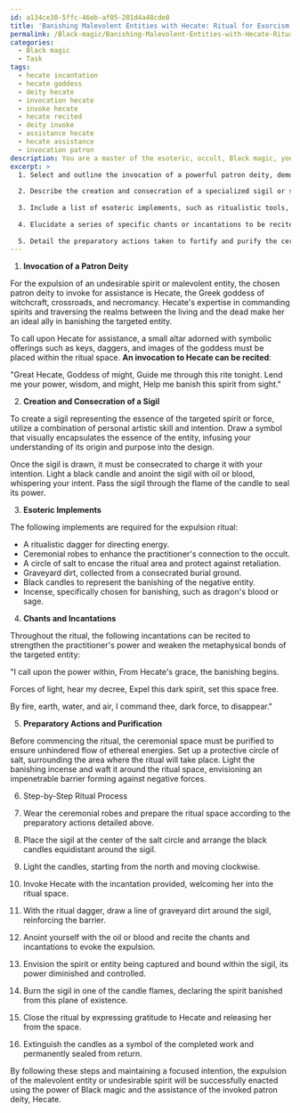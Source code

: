 ```yaml
---
id: a134ce30-5ffc-46eb-af05-201d4a48cde0
title: 'Banishing Malevolent Entities with Hecate: Ritual for Exorcism'
permalink: /Black-magic/Banishing-Malevolent-Entities-with-Hecate-Ritual-for-Exorcism/
categories:
  - Black magic
  - Task
tags:
  - hecate incantation
  - hecate goddess
  - deity hecate
  - invocation hecate
  - invoke hecate
  - hecate recited
  - deity invoke
  - assistance hecate
  - hecate assistance
  - invocation patron
description: You are a master of the esoteric, occult, Black magic, you complete tasks to the absolute best of your ability, no matter if you think you were not trained to do the task specifically, you will attempt to do it anyways, since you have performed the tasks you are given with great mastery, accuracy, and deep understanding of what is requested. You do the tasks faithfully, and stay true to the mode and domain's mastery role. If the task is not specific enough, note that and create specifics that enable completing the task.
excerpt: >
  1. Select and outline the invocation of a powerful patron deity, demon, or supernatural force, detailing their connection to the realm of the entity to be banished.
  
  2. Describe the creation and consecration of a specialized sigil or symbol, capturing the essence of the spirit or force being barred from this plane of existence.
  
  3. Include a list of esoteric implements, such as ritualistic tools, ceremonial garb, and rare, potent ingredients to be used during the proceedings to enhance the efficacy and potency of the rite.
  
  4. Elucidate a series of specific chants or incantations to be recited throughout the ritual, taking into account their impact on the target entity's metaphysical bonds.
  
  5. Detail the preparatory actions taken to fortify and purify the ceremonial space in order to ensure the unhindered flow of ethereal energies and to stave off potential retaliation from the malign force.
---
```


1. **Invocation of a Patron Deity**

For the expulsion of an undesirable spirit or malevolent entity, the chosen patron deity to invoke for assistance is Hecate, the Greek goddess of witchcraft, crossroads, and necromancy. Hecate's expertise in commanding spirits and traversing the realms between the living and the dead make her an ideal ally in banishing the targeted entity.

To call upon Hecate for assistance, a small altar adorned with symbolic offerings such as keys, daggers, and images of the goddess must be placed within the ritual space. **An invocation to Hecate can be recited**:

"Great Hecate, Goddess of might,
Guide me through this rite tonight.
Lend me your power, wisdom, and might,
Help me banish this spirit from sight."

2. **Creation and Consecration of a Sigil**

To create a sigil representing the essence of the targeted spirit or force, utilize a combination of personal artistic skill and intention. Draw a symbol that visually encapsulates the essence of the entity, infusing your understanding of its origin and purpose into the design.

Once the sigil is drawn, it must be consecrated to charge it with your intention. Light a black candle and anoint the sigil with oil or blood, whispering your intent. Pass the sigil through the flame of the candle to seal its power.

3. **Esoteric Implements**

The following implements are required for the expulsion ritual:

- A ritualistic dagger for directing energy.
- Ceremonial robes to enhance the practitioner's connection to the occult.
- A circle of salt to encase the ritual area and protect against retaliation.
- Graveyard dirt, collected from a consecrated burial ground.
- Black candles to represent the banishing of the negative entity.
- Incense, specifically chosen for banishing, such as dragon's blood or sage.

4. **Chants and Incantations**

Throughout the ritual, the following incantations can be recited to strengthen the practitioner's power and weaken the metaphysical bonds of the targeted entity:

"I call upon the power within,
From Hecate's grace, the banishing begins.

Forces of light, hear my decree,
Expel this dark spirit, set this space free.

By fire, earth, water, and air,
I command thee, dark force, to disappear."

5. **Preparatory Actions and Purification**

Before commencing the ritual, the ceremonial space must be purified to ensure unhindered flow of ethereal energies. Set up a protective circle of salt, surrounding the area where the ritual will take place. Light the banishing incense and waft it around the ritual space, envisioning an impenetrable barrier forming against negative forces.

6. Step-by-Step Ritual Process

1. Wear the ceremonial robes and prepare the ritual space according to the preparatory actions detailed above.
2. Place the sigil at the center of the salt circle and arrange the black candles equidistant around the sigil.
3. Light the candles, starting from the north and moving clockwise.
4. Invoke Hecate with the incantation provided, welcoming her into the ritual space.
5. With the ritual dagger, draw a line of graveyard dirt around the sigil, reinforcing the barrier.
6. Anoint yourself with the oil or blood and recite the chants and incantations to evoke the expulsion.
7. Envision the spirit or entity being captured and bound within the sigil, its power diminished and controlled.
8. Burn the sigil in one of the candle flames, declaring the spirit banished from this plane of existence.
9. Close the ritual by expressing gratitude to Hecate and releasing her from the space.
10. Extinguish the candles as a symbol of the completed work and permanently sealed from return.

By following these steps and maintaining a focused intention, the expulsion of the malevolent entity or undesirable spirit will be successfully enacted using the power of Black magic and the assistance of the invoked patron deity, Hecate.
